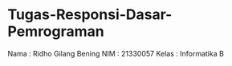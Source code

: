 # Tugas-Responsi-Dasar-Pemrograman
Nama  : Ridho Gilang Bening
NIM   : 21330057
Kelas : Informatika B

